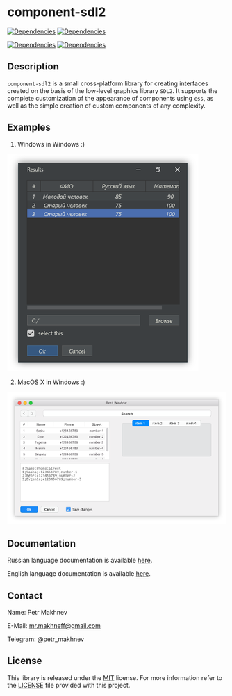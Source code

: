 # component-sdl2


[![Dependencies](https://img.shields.io/badge/dependencies-SDL2%20%7C%20SDL2__ttf%20%7C%20SDL2__image%20%7C%20SDL2__gfx-brightgreen.svg)](https://www.libsdl.org/)
[![Dependencies](https://img.shields.io/badge/dependency_if_not_MSVC-boost-brightgreen.svg)](https://www.boost.org/)

[![Dependencies](https://img.shields.io/badge/docs%20(rus)-passed-brightgreen.svg)](https://i58215.gitbook.io/component-sdl2/)  [![Dependencies](https://img.shields.io/badge/docs%20(eng)-passed-brightgreen.svg)](https://i58215.gitbook.io/component-sdl2-en/)  


## Description

`component-sdl2` is a small cross-platform library for creating interfaces created on the basis of the low-level graphics library `SDL2`. It supports the complete customization of the appearance of components using `css`, as well as the simple creation of custom components of any complexity.

## Examples

1. Windows in Windows :)

![example](docs/1.png) 

2. MacOS X in Windows :)

![mac os on window :)](docs/3.png)


## Documentation
Russian language documentation is available [here](https://i58215.gitbook.io/component-sdl2/).


English language documentation is available [here](https://i58215.gitbook.io/component-sdl2-en/).


## Contact
Name: Petr Makhnev

E-Mail: mr.makhneff@gmail.com

Telegram: @petr_makhnev

## License

This library is released under the [MIT](https://github.com/i582/component-sdl2/blob/master/LICENSE) license. For more information refer to the [LICENSE](https://github.com/i582/component-sdl2/blob/master/LICENSE) file provided with this project.
